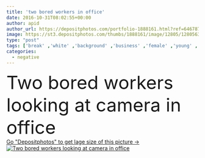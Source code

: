 ```yaml
---
title: 'two bored workers in office'
date: 2016-10-31T08:02:55+00:00
author: apid
author_url: https://depositphotos.com/portfolio-1888161.html?ref=64678756
image: https://st3.depositphotos.com/thumbs/1888161/image/12805/128056384/api_thumb_450.jpg?forcejpeg=true
type: "post"
tags: ['break' ,'white' ,'background' ,'business' ,'female' ,'young' ,'people' ,'caucasian' ,'male' ,'man' ,'sleepy' ,'first' ,'expression' ,'office' ,'tired' ,'two' ,'woman' ,'manager' ,'occupation' ,'professional' ,'work' ,'stress' ,'job' ,'businessman' ,'education' ,'problem' ,'negative' ,'bad' ,'russian' ,'team' ,'workers' ,'bored' ,'feeling' ,'late' ,'meeting' ,'businesswoman' ,'students' ,'recruitment' ,'employee' ,'twenties' ,'overworked' ,'hateful' ,'Collegues' ,'white collar' ,'give up' ]
categories: 
  - negative
---
```

<div aling="center">
            <font size="60"> Two bored workers looking at camera in office</font>   
</div>
<div>
    <a href='https://depositphotos.com/128056384/stock-photo-two-bored-workers-in-office.html?ref=64678756' target=_blank > Go "Depositphotos" to get lage size of this picture ->
        <img href='https://depositphotos.com/128056384/stock-photo-two-bored-workers-in-office.html?ref=64678756' src='https://st3.depositphotos.com/1888161/12805/i/950/depositphotos_128056384-stock-photo-two-bored-workers-in-office.jpg?forcejpeg=true' alt='Two bored workers looking at camera in office' >
    </a>
</div>
